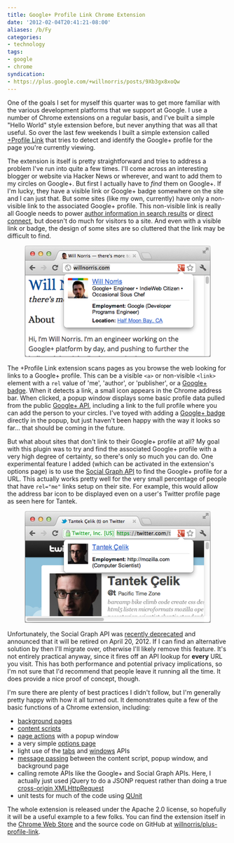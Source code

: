 ```yaml
---
title: Google+ Profile Link Chrome Extension
date: '2012-02-04T20:41:21-08:00'
aliases: /b/Fy
categories:
- technology
tags:
- google
- chrome
syndication:
- https://plus.google.com/+willnorris/posts/9Xb3gx8xoQw
---
```

One of the goals I set for myself this quarter was to get more familiar with the various development platforms that we
support at Google.  I use a number of Chrome extensions on a regular basis, and I've built a simple "Hello World" style
extension before, but never anything that was all that useful.  So over the last few weekends I built a simple extension
called [+Profile Link][] that tries to detect and identify the Google+ profile for the page you're currently viewing.

The extension is itself is pretty straightforward and tries to address a problem I've run into quite a few times.  I'll
come across an interesting blogger or website via Hacker News or wherever, and want to add them to my circles on
Google+.  But first I actually have to _find_ them on Google+.  If I'm lucky, they have a visible link or Google+ badge
somewhere on the site and I can just that.  But some sites (like my own, currently) have only a non-visible link to the
associated Google+ profile.  This non-visible link is really all Google needs to power [author information in search
results][rel-author] or [direct connect][], but doesn't do much for visitors to a site.  And even with a visible link or
badge, the design of some sites are so cluttered that the link may be difficult to find.

<figure class="aligncenter">
  <img src="willnorris.com-profile-link.png" alt="Screenshot of profile link on willnorris.com">
</figure>

The +Profile Link extension scans pages as you browse the web looking for links to a Google+ profile.  This can be a
visible `<a>` or non-visible `<link>` element with a `rel` value of 'me', 'author', or 'publisher', or a [Google+
badge][].  When it detects a link, a small icon appears in the Chrome address bar.  When clicked, a popup window
displays some basic profile data pulled from the public [Google+ API][], including a link to the full profile where you
can add the person to your circles.  I've toyed with adding a [Google+ badge][] directly in the popup, but just haven't
been happy with the way it looks so far... that should be coming in the future.

But what about sites that don't link to their Google+ profile at all?  My goal with this plugin was to try and find the
associated Google+ profile with a very high degree of certainty, so there's only so much you can do.  One experimental
feature I added (which can be activated in the extension's options page) is to use the [Social Graph API][] to find the
Google+ profile for a URL.  This actually works pretty well for the very small percentage of people that have `rel="me"`
links setup on their site.  For example, this would allow the address bar icon to be displayed even on a user's Twitter
profile page as seen here for Tantek.

<figure class="aligncenter">
  <img src="twitter.com-profile-link.png" alt="Screenshot of profile link on twitter.com">
</figure>

Unfortunately, the Social Graph API was [recently deprecated][] and announced that it will be retired on April 20, 2012.
If I can find an alternative solution by then I'll migrate over, otherwise I'll likely remove this feature.  It's not
entirely practical anyway, since it fires off an API lookup for **every** URL you visit.  This has both performance and
potential privacy implications, so I'm not sure that I'd recommend that people leave it running all the time.  It does
provide a nice proof of concept, though.

I'm sure there are plenty of best practices I didn't follow, but I'm generally pretty happy with how it all turned out.
It demonstrates quite a few of the basic functions of a Chrome extension, including:

 - [background pages](http://code.google.com/chrome/extensions/background_pages.html)
 - [content scripts](http://code.google.com/chrome/extensions/content_scripts.html)
 - [page actions](http://code.google.com/chrome/extensions/pageAction.html) with a popup window
 - a very simple [options page](http://code.google.com/chrome/extensions/options.html)
 - light use of the [tabs](http://code.google.com/chrome/extensions/tabs.html) and
 [windows](http://code.google.com/chrome/extensions/windows.html) APIs
 - [message passing](http://code.google.com/chrome/extensions/messaging.html) between the content script, popup window,
 and background page
 - calling remote APIs like the Google+ and Social Graph APIs.  Here, I actually just used jQuery to do a JSONP request
 rather than doing a true [cross-origin XMLHttpRequest](http://code.google.com/chrome/extensions/xhr.html)
 - unit tests for much of the code using [QUnit](http://docs.jquery.com/QUnit)

The whole extension is released under the Apache 2.0 license, so hopefully it will be a useful example to a few folks.
You can find the extension itself in the [Chrome Web Store][+Profile Link] and the source code on GitHub at
[willnorris/plus-profile-link][source].

[+Profile Link]: https://chrome.google.com/webstore/detail/godamdbajiipofehfhedfbebdflpdemn
[rel-author]: http://support.google.com/webmasters/bin/answer.py?hl=en&answer=1408986
[direct connect]: http://support.google.com/plus/bin/answer.py?hl=en&answer=1711199
[Google+ badge]: https://developers.google.com/+/plugins/badge/
[Google+ API]: https://developers.google.com/+/api/
[Social Graph API]: http://code.google.com/apis/socialgraph/
[recently deprecated]: http://googleblog.blogspot.com/2012/01/renewing-old-resolutions-for-new-year.html
[source]: https://github.com/willnorris/plus-profile-link
